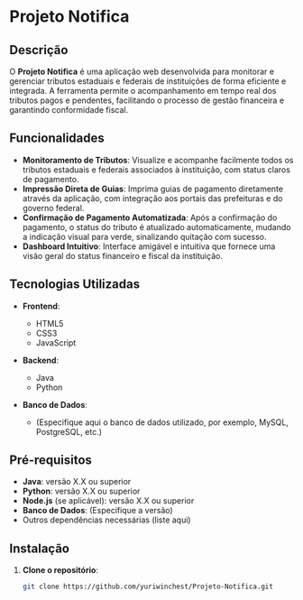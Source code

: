 # Projeto Notifica

## Descrição

O **Projeto Notifica** é uma aplicação web desenvolvida para monitorar e gerenciar tributos estaduais e federais de instituições de forma eficiente e integrada. A ferramenta permite o acompanhamento em tempo real dos tributos pagos e pendentes, facilitando o processo de gestão financeira e garantindo conformidade fiscal.

## Funcionalidades

- **Monitoramento de Tributos**: Visualize e acompanhe facilmente todos os tributos estaduais e federais associados à instituição, com status claros de pagamento.
- **Impressão Direta de Guias**: Imprima guias de pagamento diretamente através da aplicação, com integração aos portais das prefeituras e do governo federal.
- **Confirmação de Pagamento Automatizada**: Após a confirmação do pagamento, o status do tributo é atualizado automaticamente, mudando a indicação visual para verde, sinalizando quitação com sucesso.
- **Dashboard Intuitivo**: Interface amigável e intuitiva que fornece uma visão geral do status financeiro e fiscal da instituição.

## Tecnologias Utilizadas

- **Frontend**:
  - HTML5
  - CSS3
  - JavaScript

- **Backend**:
  - Java
  - Python

- **Banco de Dados**:
  - (Especifique aqui o banco de dados utilizado, por exemplo, MySQL, PostgreSQL, etc.)

## Pré-requisitos

- **Java**: versão X.X ou superior
- **Python**: versão X.X ou superior
- **Node.js** (se aplicável): versão X.X ou superior
- **Banco de Dados**: (Especifique a versão)
- Outros dependências necessárias (liste aqui)

## Instalação

1. **Clone o repositório**:
   ```bash
   git clone https://github.com/yuriwinchest/Projeto-Notifica.git
